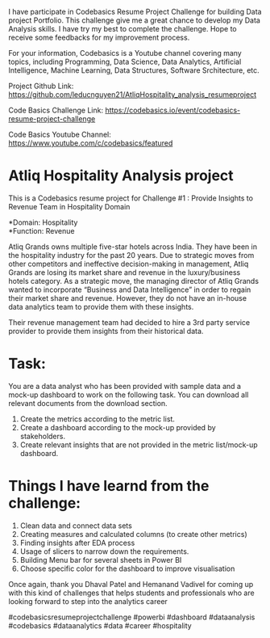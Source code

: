 I have participate in Codebasics Resume Project Challenge for building Data project Portfolio. This challenge give me a great chance to develop my Data Analysis skills. I have try my best to complete the challenge. Hope to receive some feedbacks for my improvement process.

For your information, Codebasics is a Youtube channel covering many topics, including Programming, Data Science, Data Analytics, Artificial Intelligence, Machine Learning, Data Structures, Software Srchitecture, etc.

Project Github Link: https://github.com/leducnguyen21/AtliqHospitality_analysis_resumeproject

Code Basics Challenge Link: https://codebasics.io/event/codebasics-resume-project-challenge

Code Basics Youtube Channel: https://www.youtube.com/c/codebasics/featured

# Atliq Hospitality Analysis project
This is a Codebasics resume project for Challenge #1 : Provide Insights to Revenue Team in Hospitality Domain

*Domain:  Hospitality       
*Function: Revenue

Atliq Grands owns multiple five-star hotels across India. They have been in the hospitality industry for the past 20 years. Due to strategic moves from other competitors and ineffective decision-making in management, Atliq Grands are losing its market share and revenue in the luxury/business hotels category. As a strategic move, the managing director of Atliq Grands wanted to incorporate “Business and Data Intelligence” in order to regain their market share and revenue. However, they do not have an in-house data analytics team to provide them with these insights.

Their revenue management team had decided to hire a 3rd party service provider to provide them insights from their historical data.

# Task:  

You are a data analyst who has been provided with sample data and a mock-up dashboard to work on the following task. You can download all relevant documents from the download section.

1. Create the metrics according to the metric list.
2. Create a dashboard according to the mock-up provided by stakeholders.
3. Create relevant insights that are not provided in the metric list/mock-up dashboard.

# Things I have learnd from the challenge:
1. Clean data and connect data sets 
2. Creating measures and calculated columns (to create other metrics)
3. Finding insights after EDA process
4. Usage of slicers to narrow down the requirements.
5. Building Menu bar for several sheets in Power BI
6. Choose specific color for the dashboard to improve visualisation

Once again, thank you Dhaval Patel and Hemanand Vadivel for coming up with this kind of challenges that helps students and professionals who are looking forward to step into the analytics career

#codebasicsresumeprojectchallenge #powerbi #dashboard #dataanalysis #codebasics #dataanalytics #data #career #hospitality 
